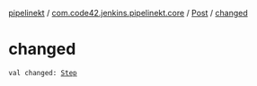 [pipelinekt](../../index.md) / [com.code42.jenkins.pipelinekt.core](../index.md) / [Post](index.md) / [changed](./changed.md)

# changed

`val changed: `[`Step`](../../com.code42.jenkins.pipelinekt.core.step/-step/index.md)